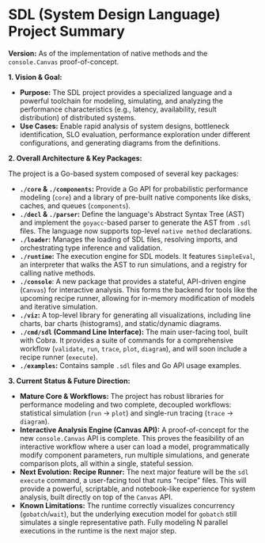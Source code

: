 # SDL (System Design Language) Project Summary

**Version:** As of the implementation of native methods and the `console.Canvas` proof-of-concept.

**1. Vision & Goal:**

*   **Purpose:** The SDL project provides a specialized language and a powerful toolchain for modeling, simulating, and analyzing the performance characteristics (e.g., latency, availability, result distribution) of distributed systems.
*   **Use Cases:** Enable rapid analysis of system designs, bottleneck identification, SLO evaluation, performance exploration under different configurations, and generating diagrams from the definitions.

**2. Overall Architecture & Key Packages:**

The project is a Go-based system composed of several key packages:

*   **`./core` & `./components`:** Provide a Go API for probabilistic performance modeling (`core`) and a library of pre-built native components like disks, caches, and queues (`components`).
*   **`./decl` & `./parser`:** Define the language's Abstract Syntax Tree (AST) and implement the `goyacc`-based parser to generate the AST from `.sdl` files. The language now supports top-level `native method` declarations.
*   **`./loader`:** Manages the loading of SDL files, resolving imports, and orchestrating type inference and validation.
*   **`./runtime`:** The execution engine for SDL models. It features `SimpleEval`, an interpreter that walks the AST to run simulations, and a registry for calling native methods.
*   **`./console`**: A new package that provides a stateful, API-driven engine (`Canvas`) for interactive analysis. This forms the backend for tools like the upcoming recipe runner, allowing for in-memory modification of models and iterative simulation.
*   **`./viz`:** A top-level library for generating all visualizations, including line charts, bar charts (histograms), and static/dynamic diagrams.
*   **`./cmd/sdl` (Command Line Interface):** The main user-facing tool, built with Cobra. It provides a suite of commands for a comprehensive workflow (`validate`, `run`, `trace`, `plot`, `diagram`), and will soon include a recipe runner (`execute`).
*   **`./examples`:** Contains sample `.sdl` files and Go API usage examples.

**3. Current Status & Future Direction:**

*   **Mature Core & Workflows:** The project has robust libraries for performance modeling and two complete, decoupled workflows: statistical simulation (`run` -> `plot`) and single-run tracing (`trace` -> `diagram`).
*   **Interactive Analysis Engine (Canvas API):** A proof-of-concept for the new `console.Canvas` API is complete. This proves the feasibility of an interactive workflow where a user can load a model, programmatically modify component parameters, run multiple simulations, and generate comparison plots, all within a single, stateful session.
*   **Next Evolution: Recipe Runner:** The next major feature will be the `sdl execute` command, a user-facing tool that runs "recipe" files. This will provide a powerful, scriptable, and notebook-like experience for system analysis, built directly on top of the `Canvas` API.
*   **Known Limitations:** The runtime correctly visualizes concurrency (`gobatch`/`wait`), but the underlying execution model for `gobatch` still simulates a single representative path. Fully modeling N parallel executions in the runtime is the next major step.
